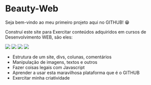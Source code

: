 # Beauty-Web

<!-- Descrição: Site sobre uma agência de modas totalmente fictícia e criada por mim 

Como mencionado na introdução do meu perfil, estou me jogando de cabeça a ideia de migrar pra programação, após de mais de sete anos passando por todas as áreas de TI! Possuindo uma grande bagagem na área de SQL (Posso ser considerado programador? rs) Estou começando pela parte de front-end com HTML, CSS, Javascript. Ou seja, os três grandes pilares. Se leu este comentário, fico feliz por ter me conhecido melhor!

-->

Seja bem-vindo ao meu primeiro projeto aqui no GITHUB! 😁


Construí este site para Exercitar conteúdos adquiridos em cursos de Desenvolvimento WEB, são eles:

<img src="https://img.shields.io/badge/html5-%23E34F26.svg?style=for-the-badge&logo=html5&logoColor=white"> <img src="https://img.shields.io/badge/css3-%231572B6.svg?style=for-the-badge&logo=css3&logoColor=white"> <img src="https://img.shields.io/badge/javascript-%23323330.svg?style=for-the-badge&logo=javascript&logoColor=%23F7DF1E"> <img src="https://img.shields.io/badge/github-%23121011.svg?style=for-the-badge&logo=github&logoColor=white"> 

  -  Estrutura de um site, divs, colunas, comentários
  -  Manipulação de imagens, textos e outros
  -  Fazer coisas legais com Javascript
  -  Aprender a usar esta maravilhosa plataforma que é o GITHUB
  -  Exercitar minha criatividade



